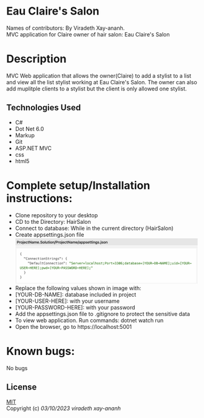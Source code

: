 # Eau Claire's Salon
Names of contributors: By Viradeth Xay-ananh.  
MVC application for Claire owner of hair salon: Eau Claire's Salon

# Description 
MVC Web application that allows the owner(Claire) to add a stylist to a list and view all the list stylist working at Eau Claire's Salon.  The owner can also add muplitple clients to a stylist but the client is only allowed one stylist.    

## Technologies Used
* C#
* Dot Net 6.0
* Markup
* Git
* ASP.NET MVC
* css
* html5

# Complete setup/Installation instructions:
* Clone repository to your desktop 
* CD to the Directory: HairSalon 
* Connect to database: While in the current directory (HairSalon)  
* Create appsettings.json file ![example for appsettings file](image.png)
* Replace the following values shown in image with: 
* [YOUR-DB-NAME]: database included in project
* [YOUR-USER-HERE]: with your username
* [YOUR-PASSWORD-HERE]: with your password
* Add the appsettings.json file to .gitignore to protect the sensitive data
* To view web application. Run commands: dotnet watch run 
* Open the browser, go to https://localhost:5001

# Known bugs: 
No bugs 

## License

[MIT](https://opensource.org/licenses/MIT)  
Copyright (c) _03/10/2023_ _viradeth xay-ananh_